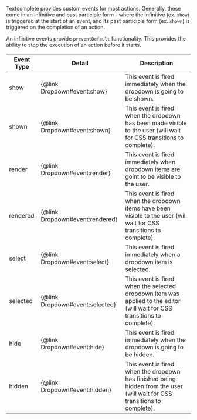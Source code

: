 Textcomplete provides custom events for most actions. Generally, these come in an infinitive and past participle form - where the infinitive (ex. `show`) is triggered at the start of an event, and its past participle form (ex. `shown`) is triggered on the completion of an action.

An infinitive events provide `preventDefault` functionality. This provides the ability to stop the execution of an action before it starts.

Event Type | Detail                          | Description 
-----------|---------------------------------|---------------------------------------------------------------------------------------------------------------------------
show       | {@link Dropdown#event:show}     | This event is fired immediately when the dropdown is going to be shown.
shown      | {@link Dropdown#event:shown}    | This event is fired when the dropdown has been made visible to the user (will wait for CSS transitions to complete).
render     | {@link Dropdown#event:render}   | This event is fired immediately when dropdown items are goint to be visible to the user.
rendered   | {@link Dropdown#event:rendered} | This event is fired when the dropdown items have been visible to the user (will wait for CSS transitions to complete).
select     | {@link Dropdown#event:select}   | This event is fired immediately when a dropdown item is selected.
selected   | {@link Dropdown#event:selected} | This event is fired when the selected dropdown item was applied to the editor (will wait for CSS transitions to complete).
hide       | {@link Dropdown#event:hide}     | This event is fired immediately when the dropdown is going to be hidden.
hidden     | {@link Dropdown#event:hidden}   | This event is fired when the dropdown has finished being hidden from the user (will wait for CSS transitions to complete).

